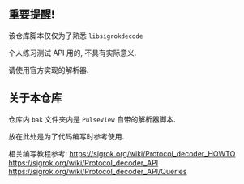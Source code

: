 ## 重要提醒!

该仓库脚本仅仅为了熟悉 `libsigrokdecode`

个人练习测试 API 用的, 不具有实际意义.

请使用官方实现的解析器.

## 关于本仓库

仓库内 `bak` 文件夹内是 `PulseView` 自带的解析器脚本.

放在此处是为了代码编写时参考使用.

相关编写教程参考:
https://sigrok.org/wiki/Protocol_decoder_HOWTO
https://sigrok.org/wiki/Protocol_decoder_API
https://sigrok.org/wiki/Protocol_decoder_API/Queries
